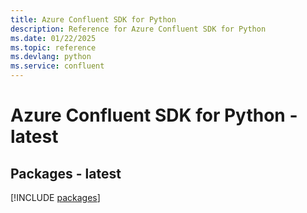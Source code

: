 ```yaml
---
title: Azure Confluent SDK for Python
description: Reference for Azure Confluent SDK for Python
ms.date: 01/22/2025
ms.topic: reference
ms.devlang: python
ms.service: confluent
---
```

# Azure Confluent SDK for Python - latest
## Packages - latest
[!INCLUDE [packages](confluent-index.md)]